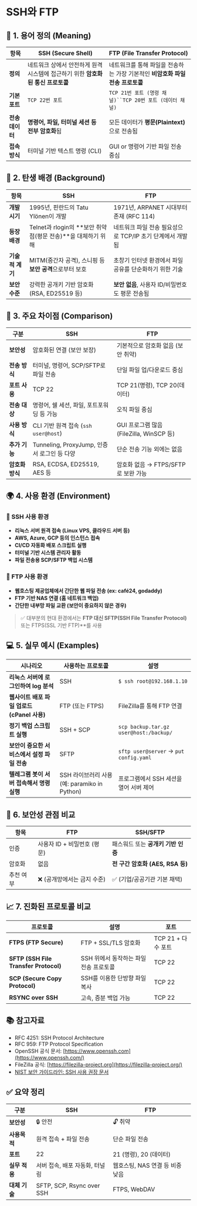 # SSH와 FTP
## 🧾 1. 용어 정의 (Meaning)

| 항목         | SSH (Secure Shell)                             | FTP (File Transfer Protocol)                  |
| ---------- | ---------------------------------------------- | --------------------------------------------- |
| **정의**     | 네트워크 상에서 안전하게 원격 시스템에 접근하기 위한 **암호화된 통신 프로토콜** | 네트워크를 통해 파일을 전송하는 가장 기본적인 **비암호화 파일 전송 프로토콜** |
| **기본 포트**  | `TCP 22번 포트`                                   | `TCP 21번 포트 (명령 채널)``TCP 20번 포트 (데이터 채널)`     |
| **전송 데이터** | **명령어, 파일, 터미널 세션 등 전부 암호화**됨                  | 모든 데이터가 **평문(Plaintext)** 으로 전송됨              |
| **접속 방식**  | 터미널 기반 텍스트 명령 (CLI)                            | GUI or 명령어 기반 파일 전송 중심                        |

## 🧬 2. 탄생 배경 (Background)

| 항목         | SSH                                        | FTP                                 |
| ---------- | ------------------------------------------ | ----------------------------------- |
| **개발 시기**  | 1995년, 핀란드의 Tatu Ylönen이 개발                | 1971년, ARPANET 시대부터 존재 (RFC 114)    |
| **등장 배경**  | Telnet과 rlogin의 **보안 취약점(평문 전송)**을 대체하기 위해 | 네트워크 파일 전송 필요성으로 TCP/IP 초기 단계에서 개발됨 |
| **기술적 계기** | MITM(중간자 공격), 스니핑 등 **보안 공격**으로부터 보호       | 초창기 인터넷 환경에서 파일 공유를 단순화하기 위한 기술     |
| **보안 수준**  | 강력한 공개키 기반 암호화 (RSA, ED25519 등)            | **보안 없음**, 사용자 ID/비밀번호도 평문 전송됨      |
## 🔀 3. 주요 차이점 (Comparison)

| 구분         | SSH                                | FTP                               |
| ---------- | ---------------------------------- | --------------------------------- |
| **보안성**    | 암호화된 연결 (보안 보장)                    | 기본적으로 암호화 없음 (보안 취약)              |
| **전송 방식**  | 터미널, 명령어, SCP/SFTP로 파일 전송          | 단일 파일 업/다운로드 중심                   |
| **포트 사용**  | TCP 22                             | TCP 21(명령), TCP 20(데이터)           |
| **전송 대상**  | 명령어, 쉘 세션, 파일, 포트포워딩 등 가능          | 오직 파일 중심                          |
| **사용 방식**  | CLI 기반 원격 접속 (`ssh user@host`)     | GUI 프로그램 많음 (FileZilla, WinSCP 등) |
| **추가 기능**  | Tunneling, ProxyJump, 인증서 로그인 등 다양 | 단순 전송 기능 외에는 없음                   |
| **암호화 방식** | RSA, ECDSA, ED25519, AES 등         | 암호화 없음 → FTPS/SFTP로 보완 가능         |

## 🌍 4. 사용 환경 (Environment)

### 📡 SSH 사용 환경

- **리눅스 서버 원격 접속 (Linux VPS, 클라우드 서버 등)**    
- **AWS, Azure, GCP 등의 인스턴스 접속**
- **CI/CD 자동화 배포 스크립트 실행**
- **터미널 기반 시스템 관리자 활동**
- **파일 전송용 SCP/SFTP 백업 시스템**
### 📡 FTP 사용 환경

- **웹호스팅 제공업체에서 간단한 웹 파일 전송 (ex: café24, godaddy)**
- **FTP 기반 NAS 연결 (홈 네트워크 백업)**
- **간단한 내부망 파일 교환 (보안이 중요하지 않은 경우)**
> ✅ 대부분의 현대 환경에서는 **FTP 대신 SFTP(SSH File Transfer Protocol)** 또는 FTPS(SSL 기반 FTP)**를 사용

## 💻 5. 실무 예시 (Examples)

| 시나리오                           | 사용하는 프로토콜                            | 설명                                     |
| ------------------------------ | ------------------------------------ | -------------------------------------- |
| **리눅스 서버에 로그인하여 log 분석**       | SSH                                  | `$ ssh root@192.168.1.10`              |
| **웹사이트 배포 파일 업로드 (cPanel 사용)** | FTP (또는 FTPS)                        | FileZilla를 통해 FTP 연결                   |
| **정기 백업 스크립트 실행**              | SSH + SCP                            | `scp backup.tar.gz user@host:/backup/` |
| **보안이 중요한 서비스에서 설정 파일 전송**     | SFTP                                 | `sftp user@server` → `put config.yaml` |
| **텔레그램 봇이 서버 접속해서 명령 실행**      | SSH 라이브러리 사용 (예: paramiko in Python) | 프로그램에서 SSH 세션을 열어 서버 제어                |
## 🔐 6. 보안성 관점 비교

| 항목    | FTP                | SSH/SFTP                  |
| ----- | ------------------ | ------------------------- |
| 인증    | 사용자 ID + 비밀번호 (평문) | 패스워드 또는 **공개키 기반 인증**     |
| 암호화   | 없음                 | **전 구간 암호화 (AES, RSA 등)** |
| 추천 여부 | ❌ (공개망에서는 금지 수준)   | ✅ (기업/공공기관 기본 채택)         |
## 📈 7. 진화된 프로토콜 비교

| 프로토콜                                  | 설명                      | 포트             |
| ------------------------------------- | ----------------------- | -------------- |
| **FTPS (FTP Secure)**                 | FTP + SSL/TLS 암호화       | TCP 21 + 다수 포트 |
| **SFTP (SSH File Transfer Protocol)** | SSH 위에서 동작하는 파일 전송 프로토콜 | TCP 22         |
| **SCP (Secure Copy Protocol)**        | SSH를 이용한 단방향 파일 복사      | TCP 22         |
| **RSYNC over SSH**                    | 고속, 증분 백업 가능            | TCP 22         |
## 📚 참고자료

- RFC 4251: SSH Protocol Architecture    
- RFC 959: FTP Protocol Specification
- OpenSSH 공식 문서: [https://www.openssh.com](https://www.openssh.com/)
- FileZilla 공식: [https://filezilla-project.org](https://filezilla-project.org/)
- [NIST 보안 가이드라인: SSH 사용 권장 문서](https://csrc.nist.gov/publications/detail/sp/800-178/final)
## ✅ 요약 정리

| 구분        | SSH                       | FTP                  |
| --------- | ------------------------- | -------------------- |
| **보안성**   | 🔒 안전                     | 🔓 취약                |
| **사용목적**  | 원격 접속 + 파일 전송             | 단순 파일 전송             |
| **포트**    | 22                        | 21 (명령), 20 (데이터)    |
| **실무 적용** | 서버 접속, 배포 자동화, 터널링        | 웹호스팅, NAS 연결 등 비중 낮음 |
| **대체 기술** | SFTP, SCP, Rsync over SSH | FTPS, WebDAV         |
